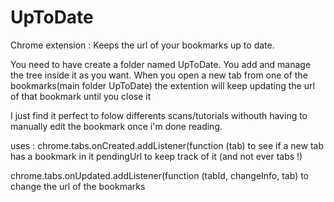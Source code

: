 # UpToDate
Chrome extension : Keeps the url of your bookmarks up to date.

You need to have create a folder named UpToDate. 
You add and manage the tree inside it as you want.
When you open a new tab from one of the bookmarks(main folder UpToDate) the extention will keep updating the url of that bookmark until you close it

I just find it perfect to folow differents scans/tutorials withouth having to manually edit the bookmark once i'm done reading.



uses :
chrome.tabs.onCreated.addListener(function (tab) to see if a new tab has a bookmark in it pendingUrl to keep track of it (and not ever tabs !)

chrome.tabs.onUpdated.addListener(function (tabId, changeInfo, tab) to change the url of the bookmarks
